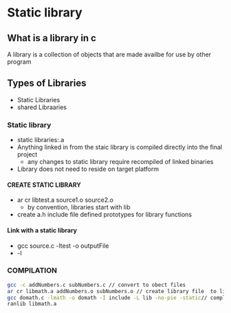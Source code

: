 # Static library
## What is a library in c
A library is a collection of objects that are made availbe for use by other program
## Types of Libraries
- Static Libraries
- shared Libraaries 

### Static library
 - static libraries:.a
 - Anything linked in from the staic library is compiled directly into the final project
   - any  changes to static library require recompiled of linked binaries
- Library does not need to reside on target platform
 
#### CREATE STATIC LIBRARY
- ar cr libtest.a source1.o source2.o
   - by convention, libraries start with lib
- create a.h include file defined prototypes for library functions

#### Link with a static library
- gcc source.c -ltest -o outputFile
- -l <include directory>

### COMPILATION
```bash
gcc -c addNumbers.c subNumbers.c // convert to obect files
ar cr libmath.a addNumbers.o subNumbers.o // create library file  to link objects files
gcc domath.c -lmath -o domath -I include -L lib -no-pie -static// complile file with the static libraries
ranlib libmath.a
```


